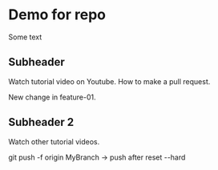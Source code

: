 # Demo for repo

Some text

## Subheader

Watch tutorial video on Youtube.
How to make a pull request.

New change in feature-01.

## Subheader 2
Watch other tutorial videos.

git push -f origin MyBranch     -> push after reset --hard
